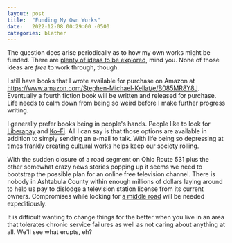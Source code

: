```yaml
---
layout: post
title:  "Funding My Own Works"
date:   2022-12-08 00:29:00 -0500
categories: blather
---
```

The question does arise periodically as to how my own works might be funded.  There are [plenty of ideas to be explored](https://web.archive.org/web/20221208053021/https://erielookingproductions.info/statement/), mind you.  None of those ideas are *free* to work through, though.

I still have books that I wrote available for purchase on Amazon at <https://www.amazon.com/Stephen-Michael-Kellat/e/B085MR8Y8J>.  Eventually a fourth fiction book will be written and released for purchase.  Life needs to calm down from being so weird before I make further progress writing.

I generally prefer books being in people's hands.  People like to look for [Liberapay](https://liberapay.com/smkellat) and [Ko-Fi](https://ko-fi.com/smkellat).  All I can say is that those options are available in addition to simply sending an e-mail to talk.  With life being so depressing at times frankly creating cultural works helps keep our society rolling.

With the sudden closure of a road segment on Ohio Route 531 plus the other somewhat crazy news stories popping up it seems we need to bootstrap the possible plan for an online free television channel.  There is nobody in Ashtabula County within enough millions of dollars laying around to help us pay to dislodge a television station license from its current owners.  Compromises while looking for [a middle road](https://coyote.works/) will be needed expeditiously.

It is difficult wanting to change things for the better when you live in an area that tolerates chronic service failures as well as not caring about anything at all.  We'll see what erupts, eh?
